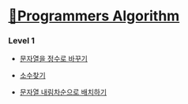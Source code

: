 # [📖Programmers Algorithm](https://programmers.co.kr/learn/challenges)

### Level 1

* [문자열을 정수로 바꾸기](https://github.com/wjdrbs96/Programmers/blob/master/Level1/StringChange.java)

* [소수찾기](https://github.com/wjdrbs96/Programmers/blob/master/Level1/PrimeCount.java)

* [문자열 내림차순으로 배치하기](https://github.com/wjdrbs96/Programmers/blob/master/Level1/StringAscSort.java)


